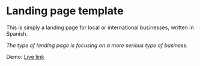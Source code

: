 # Landing page template

This is simply a landing page for local or international businesses, written in Spanish.

*The type of landing page is focusing on a more serious type of business.*

Demo: [Live link](https://jovial-sunflower-25dc31.netlify.app/)